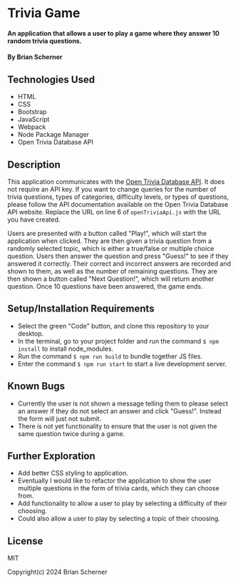# Trivia Game

#### An application that allows a user to play a game where they answer 10 random trivia questions.

#### By Brian Scherner

## Technologies Used

* HTML
* CSS
* Bootstrap
* JavaScript
* Webpack
* Node Package Manager
* Open Trivia Database API

## Description

This application communicates with the [Open Trivia Database API](https://opentdb.com/login.php). It does not require an API key. If you want to change queries for the number of trivia questions, types of categories, difficulty levels, or types of questions, please follow the API documentation available on the Open Trivia Database API website. Replace the URL on line 6 of `openTriviaApi.js` with the URL you have created.

Users are presented with a button called "Play!", which will start the application when clicked. They are then given a trivia question from a randomly selected topic, which is either a true/false or multiple choice question. Users then answer the question and press "Guess!" to see if they answered it correctly. Their correct and incorrect answers are recorded and shown to them, as well as the number of remaining questions. They are then shown a button called "Next Question!", which will return another question. Once 10 questions have been answered, the game ends.

## Setup/Installation Requirements

* Select the green "Code" button, and clone this repository to your desktop.
* In the terminal, go to your project folder and run the command `$ npm install` to install node_modules.
* Run the command `$ npm run build` to bundle together JS files.
* Enter the command `$ npm run start` to start a live development server.

## Known Bugs

* Currently the user is not shown a message telling them to please select an answer if they do not select an answer and click "Guess!". Instead the form will just not submit.
* There is not yet functionality to ensure that the user is not given the same question twice during a game.

## Further Exploration

* Add better CSS styling to application.
* Eventually I would like to refactor the application to show the user multiple questions in the form of trivia cards, which they can choose from.
* Add functionality to allow a user to play by selecting a difficulty of their choosing.
* Could also allow a user to play by selecting a topic of their choosing.

## License

MIT

Copyright(c) 2024 Brian Scherner
